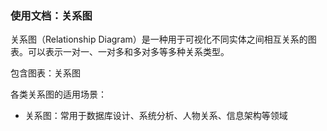 ### 使用文档：关系图
关系图（Relationship Diagram）是一种用于可视化不同实体之间相互关系的图表。可以表示一对一、一对多和多对多等多种关系类型。

包含图表：关系图

各类关系图的适用场景：
- 关系图：常用于数据库设计、系统分析、人物关系、信息架构等领域

